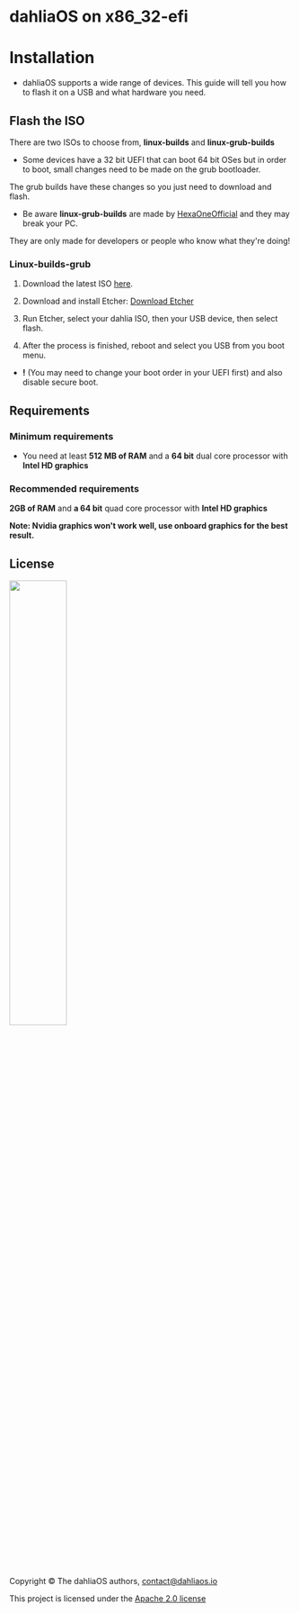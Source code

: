 # dahliaOS on x86_32-efi

# Installation 

- dahliaOS supports a wide range of devices. This guide will tell you how to flash it on a USB and what hardware you need.

## Flash the ISO

There are two ISOs to choose from, **linux-builds** and **linux-grub-builds**

- Some devices have a 32 bit UEFI that can boot 64 bit OSes but in order to boot, small changes need to be made on the grub bootloader.

The grub builds have these changes so you just need to download and flash.

- Be aware **linux-grub-builds** are made by [HexaOneOfficial](https://github.com/HexaOneOfficial) and they may break your PC.

They are only made for developers or people who know what they're doing!

### Linux-builds-grub

1. Download the latest ISO [here](https://github.com/HexaOneOfficial/dahliaos/releases/download/201215/DahliaOS201215.iso).

2. Download and install Etcher: [Download Etcher](https://www.balena.io/etcher/)

3. Run Etcher, select your dahlia ISO, then your USB device, then select flash.

4. After the process is finished, reboot and select you USB from you boot menu. 

- **!** (You may need to change your boot order in your UEFI first) and also disable secure boot.

## Requirements

### Minimum requirements

- You need at least **512 MB of RAM** and a **64 bit** dual core processor with **Intel HD graphics**

### Recommended requirements

**2GB of RAM** and **a 64 bit** quad core processor with **Intel HD graphics**

**Note: Nvidia graphics won't work well, use onboard graphics for the best result.**

## License

<p align="left">
  <img width="45%" src="https://github.com/dahliaos/brand/blob/master/Logo%20SVGs/dahliaOS%20logo%20with%20text%20(drop%20shadow).svg"
</p>

Copyright © The dahliaOS authors, contact@dahliaos.io

This project is licensed under the [Apache 2.0 license](../LICENSE)
